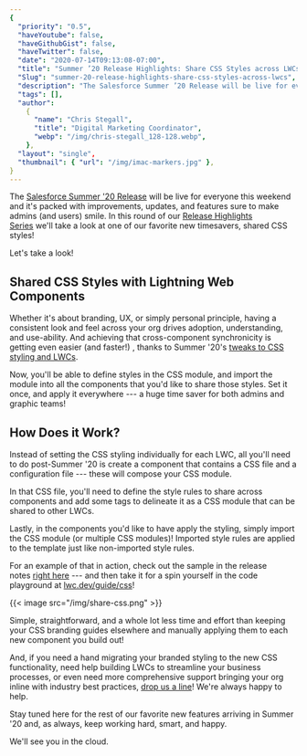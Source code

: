 ```yaml
---
{
  "priority": "0.5",
  "haveYoutube": false,
  "haveGithubGist": false,
  "haveTwitter": false,
  "date": "2020-07-14T09:13:08-07:00",
  "title": "Summer ’20 Release Highlights: Share CSS Styles across LWCs!",
  "Slug": "summer-20-release-highlights-share-css-styles-across-lwcs",
  "description": "The Salesforce Summer ’20 Release will be live for everyone this weekend and it’s packed with improvements, updates, and features sure to...",
  "tags": [],
  "author":
    {
      "name": "Chris Stegall",
      "title": "Digital Marketing Coordinator",
      "webp": "/img/chris-stegall_128-128.webp",
    },
  "layout": "single",
  "thumbnail": { "url": "/img/imac-markers.jpg" },
}
---
```


The [Salesforce Summer '20 Release](https://releasenotes.docs.salesforce.com/en-us/summer20/release-notes/salesforce_release_notes.htm) will be live for everyone this weekend and it's packed with improvements, updates, and features sure to make admins (and users) smile. In this round of our [Release Highlights Series](https://medium.com/tag/release-highlights/archive) we'll take a look at one of our favorite new timesavers, shared CSS styles!

Let's take a look!

## Shared CSS Styles with Lightning Web Components

Whether it's about branding, UX, or simply personal principle, having a consistent look and feel across your org drives adoption, understanding, and use-ability. And achieving that cross-component synchronicity is getting even easier (and faster!) , thanks to Summer '20's [tweaks to CSS styling and LWCs](https://releasenotes.docs.salesforce.com/en-us/summer20/release-notes/rn_lwc_css_share.htm).

Now, you'll be able to define styles in the CSS module, and import the module into all the components that you'd like to share those styles. Set it once, and apply it everywhere --- a huge time saver for both admins and graphic teams!

## How Does it Work?

Instead of setting the CSS styling individually for each LWC, all you'll need to do post-Summer '20 is create a component that contains a CSS file and a configuration file --- these will compose your CSS module.

In that CSS file, you'll need to define the style rules to share across components and add some tags to delineate it as a CSS module that can be shared to other LWCs.

Lastly, in the components you'd like to have apply the styling, simply import the CSS module (or multiple CSS modules)! Imported style rules are applied to the template just like non-imported style rules.

For an example of that in action, check out the sample in the release notes [right here](https://releasenotes.docs.salesforce.com/en-us/summer20/release-notes/rn_lwc_css_share.htm) --- and then take it for a spin yourself in the code playground at [lwc.dev/guide/css](https://lwc.dev/guide/css)!

{{< image src="/img/share-css.png" >}}

Simple, straightforward, and a whole lot less time and effort than keeping your CSS branding guides elsewhere and manually applying them to each new component you build out!

And, if you need a hand migrating your branded styling to the new CSS functionality, need help building LWCs to streamline your business processes, or even need more comprehensive support bringing your org inline with industry best practices, [drop us a line](https://www.mkpartners.com/contact/)! We're always happy to help.

Stay tuned here for the rest of our favorite new features arriving in Summer '20 and, as always, keep working hard, smart, and happy.

We'll see you in the cloud.
